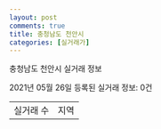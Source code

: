 ```yaml
---
layout: post
comments: true
title: 충청남도 천안시
categories: [실거래가]
---
```


충청남도 천안시 실거래 정보

2021년 05월 26일 등록된 실거래 정보: 0건


<table>
  <tr>
    <td>실거래 수</td>
    <td>지역</td>
  </tr>

  

</table>
    